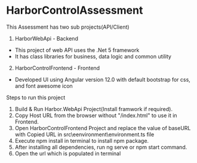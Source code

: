 # HarborControlAssessment

This Assessment has two sub projects(API/Client) 
1) HarborWebApi - Backend
  - This project of web API uses the .Net 5 framework
  - It has class libraries for business, data logic and common utility
    
2) HarborControlFrontend - Frontend
  - Developed UI using Angular version 12.0 with default bootstrap for css, and font awesome icon
  
Steps to run this project
1) Build & Run Harbor.WebApi Project(Install framwork if required).
2) Copy Host URL from the browser without "/index.html" to use it in Frontend.
3) Open HarborControlFrontend Project and replace the value of baseURL with Copied URL in src\eenvironment\environment.ts file
4) Execute npm install in terminal to install npm package.
5) After installing all dependencies, run ng serve or npm start command. 
6) Open the url which is populated in terminal
